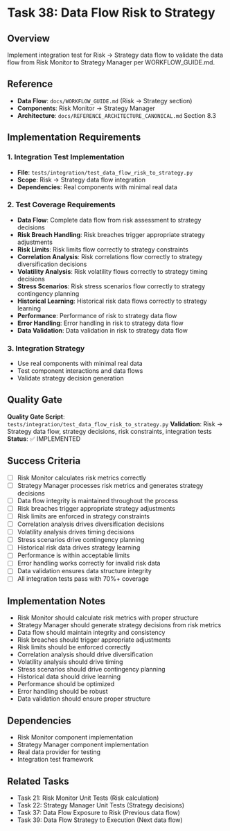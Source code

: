 # Task 38: Data Flow Risk to Strategy

## Overview
Implement integration test for Risk → Strategy data flow to validate the data flow from Risk Monitor to Strategy Manager per WORKFLOW_GUIDE.md.

## Reference
- **Data Flow**: `docs/WORKFLOW_GUIDE.md` (Risk → Strategy section)
- **Components**: Risk Monitor → Strategy Manager
- **Architecture**: `docs/REFERENCE_ARCHITECTURE_CANONICAL.md` Section 8.3

## Implementation Requirements

### 1. Integration Test Implementation
- **File**: `tests/integration/test_data_flow_risk_to_strategy.py`
- **Scope**: Risk → Strategy data flow integration
- **Dependencies**: Real components with minimal real data

### 2. Test Coverage Requirements
- **Data Flow**: Complete data flow from risk assessment to strategy decisions
- **Risk Breach Handling**: Risk breaches trigger appropriate strategy adjustments
- **Risk Limits**: Risk limits flow correctly to strategy constraints
- **Correlation Analysis**: Risk correlations flow correctly to strategy diversification decisions
- **Volatility Analysis**: Risk volatility flows correctly to strategy timing decisions
- **Stress Scenarios**: Risk stress scenarios flow correctly to strategy contingency planning
- **Historical Learning**: Historical risk data flows correctly to strategy learning
- **Performance**: Performance of risk to strategy data flow
- **Error Handling**: Error handling in risk to strategy data flow
- **Data Validation**: Data validation in risk to strategy data flow

### 3. Integration Strategy
- Use real components with minimal real data
- Test component interactions and data flows
- Validate strategy decision generation

## Quality Gate
**Quality Gate Script**: `tests/integration/test_data_flow_risk_to_strategy.py`
**Validation**: Risk → Strategy data flow, strategy decisions, risk constraints, integration tests
**Status**: ✅ IMPLEMENTED

## Success Criteria
- [ ] Risk Monitor calculates risk metrics correctly
- [ ] Strategy Manager processes risk metrics and generates strategy decisions
- [ ] Data flow integrity is maintained throughout the process
- [ ] Risk breaches trigger appropriate strategy adjustments
- [ ] Risk limits are enforced in strategy constraints
- [ ] Correlation analysis drives diversification decisions
- [ ] Volatility analysis drives timing decisions
- [ ] Stress scenarios drive contingency planning
- [ ] Historical risk data drives strategy learning
- [ ] Performance is within acceptable limits
- [ ] Error handling works correctly for invalid risk data
- [ ] Data validation ensures data structure integrity
- [ ] All integration tests pass with 70%+ coverage

## Implementation Notes
- Risk Monitor should calculate risk metrics with proper structure
- Strategy Manager should generate strategy decisions from risk metrics
- Data flow should maintain integrity and consistency
- Risk breaches should trigger appropriate adjustments
- Risk limits should be enforced correctly
- Correlation analysis should drive diversification
- Volatility analysis should drive timing
- Stress scenarios should drive contingency planning
- Historical data should drive learning
- Performance should be optimized
- Error handling should be robust
- Data validation should ensure proper structure

## Dependencies
- Risk Monitor component implementation
- Strategy Manager component implementation
- Real data provider for testing
- Integration test framework

## Related Tasks
- Task 21: Risk Monitor Unit Tests (Risk calculation)
- Task 22: Strategy Manager Unit Tests (Strategy decisions)
- Task 37: Data Flow Exposure to Risk (Previous data flow)
- Task 39: Data Flow Strategy to Execution (Next data flow)
